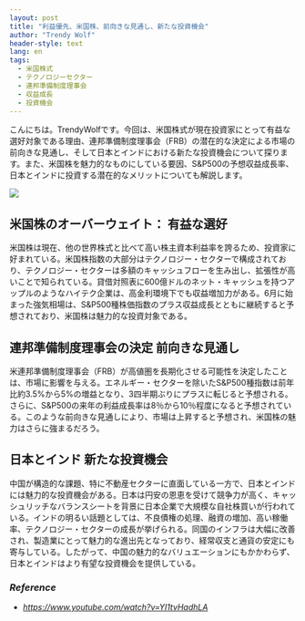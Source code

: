 ```yaml
---
layout: post
title: "利益優先、米国株、前向きな見通し、新たな投資機会"
author: "Trendy Wolf"
header-style: text
lang: en
tags:
  - 米国株式
  - テクノロジーセクター
  - 連邦準備制度理事会
  - 収益成長
  - 投資機会
---
```


こんにちは。TrendyWolfです。今回は、米国株式が現在投資家にとって有益な選好対象である理由、連邦準備制度理事会（FRB）の潜在的な決定による市場の前向きな見通し、そして日本とインドにおける新たな投資機会について探ります。また、米国株を魅力的なものにしている要因、S&P500の予想収益成長率、日本とインドに投資する潜在的なメリットについても解説します。

<img
    src="https://i.ytimg.com/vi/YI1tvHadhLA/hqdefault.jpg"
/>


## 米国株のオーバーウェイト： 有益な選好
米国株は現在、他の世界株式と比べて高い株主資本利益率を誇るため、投資家に好まれている。米国株指数の大部分はテクノロジー・セクターで構成されており、テクノロジー・セクターは多額のキャッシュフローを生み出し、拡張性が高いことで知られている。貸借対照表に600億ドルのネット・キャッシュを持つアップルのようなハイテク企業は、高金利環境下でも収益増加力がある。6月に始まった強気相場は、S&P500種株価指数のプラス収益成長とともに継続すると予想されており、米国株は魅力的な投資対象である。

## 連邦準備制度理事会の決定 前向きな見通し
米連邦準備制度理事会（FRB）が高値圏を長期化させる可能性を決定したことは、市場に影響を与える。エネルギー・セクターを除いたS&P500種指数は前年比約3.5%から5%の増益となり、3四半期ぶりにプラスに転じると予想される。さらに、S&P500の来年の利益成長率は8％から10％程度になると予想されている。このような前向きな見通しにより、市場は上昇すると予想され、米国株の魅力はさらに強まるだろう。

## 日本とインド 新たな投資機会
中国が構造的な課題、特に不動産セクターに直面している一方で、日本とインドには魅力的な投資機会がある。日本は円安の恩恵を受けて競争力が高く、キャッシュリッチなバランスシートを背景に日本企業で大規模な自社株買いが行われている。インドの明るい話題としては、不良債権の処理、融資の増加、高い稼働率、テクノロジー・セクターの成長が挙げられる。同国のインフラは大幅に改善され、製造業にとって魅力的な進出先となっており、経常収支と通貨の安定にも寄与している。したがって、中国の魅力的なバリュエーションにもかかわらず、日本とインドはより有望な投資機会を提供している。


### _Reference_
- _https://www.youtube.com/watch?v=YI1tvHadhLA_

